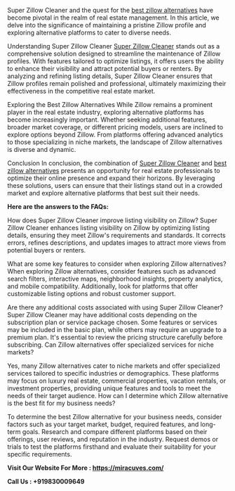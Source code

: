 Super Zillow Cleaner and the quest for the <a href="https://miracuves.com/solutions/zillow-clone/">best zillow alternatives</a> have become pivotal in the realm of real estate management. In this article, we delve into the significance of maintaining a pristine Zillow profile and exploring alternative platforms to cater to diverse needs.

Understanding Super Zillow Cleaner
<a href="https://miracuves.com/solutions/zillow-clone/">Super Zillow Cleaner</a> stands out as a comprehensive solution designed to streamline the maintenance of Zillow profiles. With features tailored to optimize listings, it offers users the ability to enhance their visibility and attract potential buyers or renters. By analyzing and refining listing details, Super Zillow Cleaner ensures that Zillow profiles remain polished and professional, ultimately maximizing their effectiveness in the competitive real estate market.

Exploring the Best Zillow Alternatives
While Zillow remains a prominent player in the real estate industry, exploring alternative platforms has become increasingly important. Whether seeking additional features, broader market coverage, or different pricing models, users are inclined to explore options beyond Zillow. From platforms offering advanced analytics to those specializing in niche markets, the landscape of Zillow alternatives is diverse and dynamic.

Conclusion
In conclusion, the combination of <a href="https://miracuves.com/solutions/zillow-clone/">Super Zillow Cleaner</a> and <a href="https://miracuves.com/solutions/zillow-clone/">best zillow alternatives</a> presents an opportunity for real estate professionals to optimize their online presence and expand their horizons. By leveraging these solutions, users can ensure that their listings stand out in a crowded market and explore alternative platforms that best suit their needs.

**Here are the answers to the FAQs:**

How does Super Zillow Cleaner improve listing visibility on Zillow?
Super Zillow Cleaner enhances listing visibility on Zillow by optimizing listing details, ensuring they meet Zillow's requirements and standards. It corrects errors, refines descriptions, and updates images to attract more views from potential buyers or renters.

What are some key features to consider when exploring Zillow alternatives?
When exploring Zillow alternatives, consider features such as advanced search filters, interactive maps, neighborhood insights, property analytics, and mobile compatibility. Additionally, look for platforms that offer customizable listing options and robust customer support.

Are there any additional costs associated with using Super Zillow Cleaner?
Super Zillow Cleaner may have additional costs depending on the subscription plan or service package chosen. Some features or services may be included in the basic plan, while others may require an upgrade to a premium plan. It's essential to review the pricing structure carefully before subscribing.
Can Zillow alternatives offer specialized services for niche markets?

Yes, many Zillow alternatives cater to niche markets and offer specialized services tailored to specific industries or demographics. These platforms may focus on luxury real estate, commercial properties, vacation rentals, or investment properties, providing unique features and tools to meet the needs of their target audience.
How can I determine which Zillow alternative is the best fit for my business needs?

To determine the best Zillow alternative for your business needs, consider factors such as your target market, budget, required features, and long-term goals. Research and compare different platforms based on their offerings, user reviews, and reputation in the industry. Request demos or trials to test the platforms firsthand and evaluate their suitability for your specific requirements.

****Visit Our Website For More : https://miracuves.com/****

****Call Us :  +919830009649****
